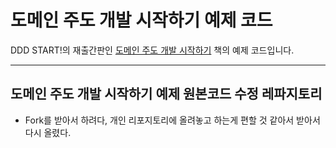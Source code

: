 # 도메인 주도 개발 시작하기 예제 코드

DDD START!의 재출간판인 [도메인 주도 개발 시작하기](https://www.hanbit.co.kr/store/books/look.php?p_code=B4309942517) 책의 예제 코드입니다.



---

## 도메인 주도 개발 시작하기 예제 원본코드 수정 레파지토리

* Fork를 받아서 하려다, 개인 리포지토리에 올려놓고 하는게 편할 것 같아서 받아서 다시 올렸다.
